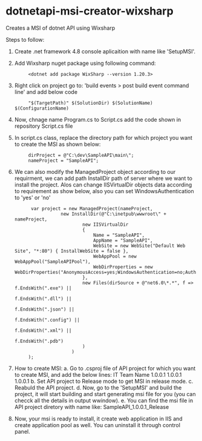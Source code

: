 # dotnetapi-msi-creator-wixsharp
Creates a MSI of dotnet API using Wixsharp

Steps to follow:
1. Create .net framework 4.8 console aplicaition with name like 'SetupMSI'.
2. Add Wixsharp nuget package using following command: 
            
            <dotnet add package WixSharp --version 1.20.3>

3. Right click on project go to: 'build events > post build event command line' and add below code
            
            "$(TargetPath)" $(SolutionDir) $(SolutionName) $(ConfigurationName)

4. Now, chnage name Program.cs to Script.cs add the code shown in repository Script.cs file
5. In script.cs class, replace the directory path for which project you want to create the MSI as shown below: 
            
            dirProject = @"C:\dev\SampleAPI\main\";
            nameProject = "SampleAPI";

6. We can also modify the ManagedProject object according to our requirment, we can add path InstallDir path of server where we want to install the project. Alos can        change IISVirtualDir objects data according to requirement as show below, also you can set  WindowsAuthentication to 'yes' or 'no'

             var project = new ManagedProject(nameProject,
                        new InstallDir(@"C:\inetpub\wwwroot\" + nameProject,
                                new IISVirtualDir
                                {
                                    Name = "SampleAPI",
                                    AppName = "SampleAPI",
                                    WebSite = new WebSite("Default Web Site", "*:80") { InstallWebSite = false },
                                    WebAppPool = new WebAppPool("SampleAPIPool"),
                                    WebDirProperties = new WebDirProperties("AnonymousAccess=yes;WindowsAuthentication=no;AuthenticationProviders=Negotiate,NTLM"),
                                },
                                new Files(dirSource + @"net6.0\*.*", f => f.EndsWith(".exe") ||
                                                                          f.EndsWith(".dll") ||
                                                                          f.EndsWith(".json") ||
                                                                          f.EndsWith(".config") ||
                                                                          f.EndsWith(".xml") ||
                                                                          f.EndsWith(".pdb")
                                )
                            )
            );
7. How to create MSI: 
  a. Go to .csproj file of API project for which you want to create MSI, and add the below lines: 
            	<Authors>IT Team</Authors>
              <Company>Name</Company>
              <Version>1.0.0.1</Version>
              <AssemblyVersion>1.0.0.1</AssemblyVersion>
              <FileVersion>1.0.0.1</FileVersion>
  b. Set API project to Release mode to get MSI in release mode. 
  c. Reabuld the API project.
  d. Now, go to the 'SetupMSI' and build the project, it will start building and start generating msi file for you (you can checck all the details in output wwindow).
  e. You can find the msi file in API project diretory with name like: 
              SampleAPI_1.0.0.1_Release
8. Now, your msi is ready to install, it create web application in IIS and create application pool as well. You can uninstall it through control panel.
   

